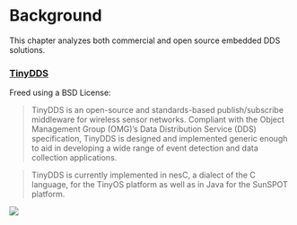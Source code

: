 # Background

This chapter analyzes both commercial and open source embedded DDS solutions.

### [TinyDDS](https://code.google.com/p/tinydds/)
Freed using a BSD License:
>TinyDDS is an open-source and standards-based publish/subscribe middleware for wireless sensor networks. Compliant with the Object Management Group (OMG)’s Data Distribution Service (DDS) specification, TinyDDS is designed and implemented generic enough to aid in developing a wide range of event detection and data collection applications.

>TinyDDS is currently implemented in nesC, a dialect of the C language, for the TinyOS platform as well as in Java for the SunSPOT platform.



![](http://osrfoundation.org/assets/images/osrf_masthead.png)
